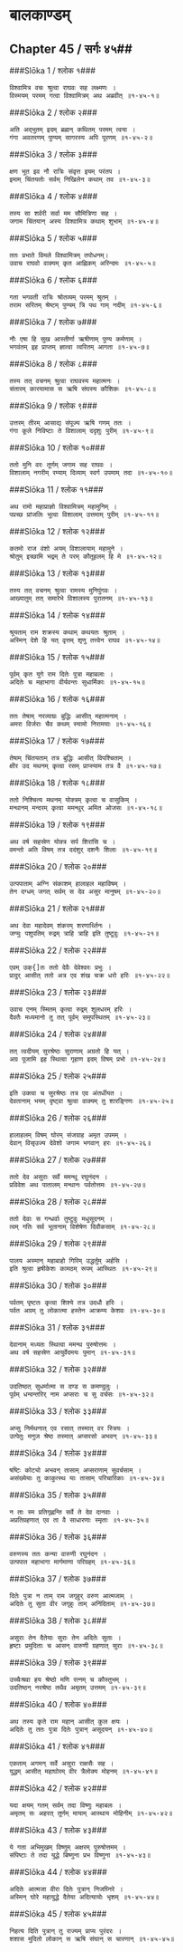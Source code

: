 बालकाण्डम्
===============================


## Chapter 45  / सर्गः ४५##


###Slōka 1 / श्लोक १###


    विश्वामित्र वचः श्रुत्वा राघवः सह लक्ष्मणः ।
    विस्मयम् परमम् गत्वा विश्वामित्रम् अथ अब्रवीत् ॥१-४५-१॥


###Slōka 2 / श्लोक २###


    अति अद्भुतम् इदम् ब्रह्मन् कथितम् परमम् त्वया ।
    गंगा अवतरणम् पुण्यम् सागरस्य अपि पूरणम् ॥१-४५-२॥


###Slōka 3 / श्लोक ३###


    क्षण भूत इव नौ रात्रिः संवृत्त इयम् परंतप ।
    इमाम् चिंतयतोः सर्वम् निखिलेन कथाम् तव ॥१-४५-३॥


###Slōka 4 / श्लोक ४###


    तस्य सा शर्वरी सर्वा मम सौमित्रिणा सह ।
    जगाम चिंतयान् अस्य विश्वामित्र कथाम् शुभाम् ॥१-४५-४॥


###Slōka 5 / श्लोक ५###


    ततः प्रभाते विमले विश्वामित्रम् तपोधनम्।
    उवाच राघवो वाक्यम् कृत आह्निकम् अरिन्दमः ॥१-४५-५॥


###Slōka 6 / श्लोक ६###


    गता भगवती रात्रिः श्रोतव्यम् परमम् श्रुतम् ।
    तराम सरितम् श्रेष्टम् पुण्यम् त्रि पथ गाम् नदीम् ॥१-४५-६॥


###Slōka 7 / श्लोक ७###


    नौः एषा हि सुख आस्तीर्णा ऋषीणाम् पुण्य कर्मणाम् ।
    भगवंतम् इह प्राप्तम् ज्ञात्वा त्वरितम् आगता ॥१-४५-७॥


###Slōka 8 / श्लोक ८###


    तस्य तत् वचनम् श्रुत्वा राघवस्य महात्मनः ।
    संतारम् कारयामास स ऋषि संघस्य कौशिकः ॥१-४५-८॥


###Slōka 9 / श्लोक ९###


    उत्तरम् तीरम् आसाद्य संपूज्य ऋषि गणम् ततः ।
    गंगा कूले निविष्टाः ते विशालाम् ददृशुः पुरीम् ॥१-४५-९॥


###Slōka 10 / श्लोक १०###


    ततो मुनि वरः तूर्णम् जगाम सह राघवः ।
    विशालाम् नगरीम् रम्याम् दिव्याम् स्वर्ग उपमाम् तदा ॥१-४५-१०॥


###Slōka 11 / श्लोक ११###


    अथ रामो महाप्राज्ञो विश्वामित्रम् महामुनिम् ।
    पप्रच्छ प्रांजलिः भूत्वा विशालाम् उत्तमाम् पुरीम् ॥१-४५-११॥


###Slōka 12 / श्लोक १२###


    कतमो राज वंशो अयम् विशालायाम् महामुने ।
    श्रोतुम् इच्छामि भद्रम् ते परम् कौतूहलम् हि मे ॥१-४५-१२॥


###Slōka 13 / श्लोक १३###


    तस्य तत् वचनम् श्रुत्वा रामस्य मुनिपुंगवः ।
    आख्यातुम् तत् समारेभे विशालस्य पुरातनम् ॥१-४५-१३॥


###Slōka 14 / श्लोक १४###


    श्रूयताम् राम शक्रस्य कथाम् कथयतः श्रुताम् ।
    अस्मिन् देशे हि यत् वृत्तम् शृणु तत्त्वेन राघव ॥१-४५-१४॥


###Slōka 15 / श्लोक १५###


    पूर्वम् कृत युगे राम दितेः पुत्रा महाबलाः ।
    अदितेः च महाभागा वीर्यवन्तः सुधार्मिकाः ॥१-४५-१५॥


###Slōka 16 / श्लोक १६###


    ततः तेषाम् नरव्याघ्रः बुद्धिः आसीत् महात्मनाम् ।
    अमरा विर्जराः चैव कथम् स्यामो निरामयाः ॥१-४५-१६॥


###Slōka 17 / श्लोक १७###


    तेषाम् चिंतयताम् तत्र बुद्धिः आसीत् विपश्चिताम् ।
    क्षीर उद मथनम् कृत्वा रसम् प्राप्स्याम तत्र वै ॥१-४५-१७॥


###Slōka 18 / श्लोक १८###


    ततो निश्चित्य मथनम् योक्त्रम् कृत्वा च वासुकिम् ।
    मन्थानम् मन्दरम् कृत्वा ममन्थुर् अमित ओजसः ॥१-४५-१८॥


###Slōka 19 / श्लोक १९###


    अथ वर्ष सहस्रेण योक्त्र सर्प शिरांसि च ।
    वमन्तो अति विषम् तत्र ददंशुर् दशनैः शिलाः ॥१-४५-१९॥


###Slōka 20 / श्लोक २०###


    उत्पपाताम् अग्नि संकाशम् हालाहल महाविषम् ।
    तेन दग्धम् जगत् सर्वम् स देव असुर मानुषम् ॥१-४५-२०॥


###Slōka 21 / श्लोक २१###


    अथ देवा महादेवम् शंकरम् शरणार्थ्तिनः ।
    जग्मुः पशुपतिम् रुद्रम् त्राहि त्राहि इति तुष्टुवुः ॥१-४५-२१॥


###Slōka 22 / श्लोक २२###


    एवम् उक्{]तः ततो देवैः देवेश्वरः प्रभुः ।
    प्रादुर् आसीत् ततो अत्र एव शंख चक्र धरो हरिः ॥१-४५-२२॥


###Slōka 23 / श्लोक २३###


    उवाच एनम् स्मितम् कृत्वा रुद्रम् शूलधरम् हरिः ।
    दैवतैः मध्यमानो तु तत् पूर्वम् समुपस्थितम् ॥१-४५-२३॥


###Slōka 24 / श्लोक २४###


    तत् त्वदीयम् सुरश्रेष्ठः सुराणाम् अग्रतो हि यत् ।
    अग्र पूजामि इह स्थित्वा गृहाण इदम् विषम् प्रभो ॥१-४५-२४॥


###Slōka 25 / श्लोक २५###


    इति उक्त्वा च सुरश्रेष्ठः तत्र एव अंतर्धीयत ।
    देवतानाम् भयम् दृष्ट्वा श्रुत्वा वाक्यम् तु शारङ्गिणः ॥१-४५-२५॥


###Slōka 26 / श्लोक २६###


    हालाहलम् विषम् घोरम् संजग्राह अमृत उपमम् ।
    देवान् विसृउज्य देवेशो जगाम भगवान् हरः ॥१-४५-२६॥


###Slōka 27 / श्लोक २७###


    ततो देव असुराः सर्वे ममन्थू रघुनंदन ।
    प्रविवेश अथ पातालम् मन्थानः पर्वतोत्तमः ॥१-४५-२७॥


###Slōka 28 / श्लोक २८###


    ततो देवाः स गन्धर्वाः तुष्टुवुः मधुसूदनम् ।
    त्वम् गतिः सर्व भूतानाम् विशेषेण दिवौकसाम् ॥१-४५-२८॥


###Slōka 29 / श्लोक २९###


    पालय अस्मान् महाबाहो गिरिम् उद्धर्तुम् अर्हसि ।
    इति श्रुत्वा हृषीकेशः कामठम् रूपम् आस्थितः ॥१-४५-२९॥


###Slōka 30 / श्लोक ३०###


    पर्वतम् पृष्टतः कृत्वा शिश्ये तत्र उदधौ हरिः ।
    पर्वत अग्रम् तु लोकात्मा हस्तेन आक्रम्य केशवः ॥१-४५-३०॥


###Slōka 31 / श्लोक ३१###


    देवानाम् मध्यतः स्थित्वा ममन्थ पुरुषोत्तमः ।
    अथ वर्ष सहस्रेण आयुर्वेदमयः पुमान् ॥१-४५-३१॥


###Slōka 32 / श्लोक ३२###


    उदतिष्ठत् सुधर्मात्मा स दण्ड स कमण्दुलुः ।
    पूर्वम् धन्वन्तरिर् नाम अप्सराः च सु वर्चसः ॥१-४५-३२॥


###Slōka 33 / श्लोक ३३###


    अप्सु निर्मथनात् एव रसात् तस्मात् वर स्त्रियः ।
    उत्पेतुः मनुज श्रेष्ठ तस्मात् अप्सरसो अभवन् ॥१-४५-३३॥


###Slōka 34 / श्लोक ३४###


    षष्टिः कोट्यो अभवन् तासाम् अप्सराणाम् सुवर्चसाम् ।
    असंख्येयाः तु काकुत्स्थ याः तासाम् परिचारिकाः ॥१-४५-३४॥


###Slōka 35 / श्लोक ३५###


    न ताः स्म प्रतिगृह्णन्ति सर्वे ते देव दानवाः ।
    अप्रतिग्रहणात् एव ता वै साधारणाः स्मृताः ॥१-४५-३५॥


###Slōka 36 / श्लोक ३६###


    वरुणस्य ततः कन्या वारुणी रघुनंदन ।
    उत्पपात महाभागा मार्गमाणा परिग्रहम् ॥१-४५-३६॥


###Slōka 37 / श्लोक ३७###


    दितेः पुत्रा न ताम् राम जगृहुर् वरुण आत्मजाम् ।
    अदितेः तु सुता वीर जगृहुः ताम् अनिंदिताम् ॥१-४५-३७॥


###Slōka 38 / श्लोक ३८###


    असुराः तेन दैतेयाः सुराः तेन अदितेः सुताः ।
    हृष्टाः प्रमुदिताः च आसन् वारुणी ग्रहणात् सुराः ॥१-४५-३८॥


###Slōka 39 / श्लोक ३९###


    उच्चैःश्रवा हय श्रेष्ठो मणि रत्नम् च कौस्तुभम् ।
    उदतिष्ठन् नरश्रेष्ठ तथैव अमृतम् उत्तमम् ॥१-४५-३९॥


###Slōka 40 / श्लोक ४०###


    अथ तस्य कृते राम महान् आसीत् कुल क्षयः ।
    अदितेः तु ततः पुत्रा दितेः पुत्रान् असूदयन् ॥१-४५-४०॥


###Slōka 41 / श्लोक ४१###


    एकताम् अगमन् सर्वे असुरा राक्षसैः सह ।
    युद्धम् आसीत् महाघोरम् वीर त्रैलोक्य मोहनम् ॥१-४५-४१॥


###Slōka 42 / श्लोक ४२###


    यदा क्षयम् गतम् सर्वम् तदा विष्णुः महाबलः ।
    अमृतम् सः अहरत् तूर्णम् मायाम् आस्थाय मोहिनीम् ॥१-४५-४२॥


###Slōka 43 / श्लोक ४३###


    ये गता अभिमुखम् विष्णुम् अक्षरम् पुरुषोत्तमम् ।
    संपिष्टाः ते तदा युद्धे बिष्णुना प्रभ विष्णुना ॥१-४५-४३॥


###Slōka 44 / श्लोक ४४###


    अदितेः आत्मजा वीरा दितेः पुत्रान् निजघ्निरे ।
    अस्मिन् घोरे महायुद्धे दैतेया अदित्यायोः भृशम् ॥१-४५-४४॥


###Slōka 45 / श्लोक ४५###


    निहत्य दिति पुत्रान् तु राज्यम् प्राप्य पुरंदरः ।
    शशास मुदितो लोकान् स ऋषि संघान् स चारणान् ॥१-४५-४५॥


